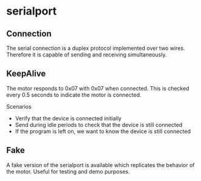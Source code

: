 # serialport

## Connection

The serial connection is a duplex protocol implemented over two wires. Therefore it is capable of sending and receiving simultaneously.

## KeepAlive

The motor responds to 0x07 with 0x07 when connected. This is checked every 0.5 seconds to indicate the motor is connected.

Scenarios
- Verify that the device is connected initially
- Send during idle periods to check that the device is still connected
- If the program is left on, we want to know the device is still connected

## Fake

A fake version of the serialport is available which replicates the behavior of the motor. Useful for testing and demo purposes.



